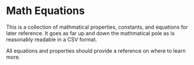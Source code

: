 Math Equations
===========

This is a collection of mathmatical properties, constants, and equations for later reference. It goes as far up 
and down the mathmatical pole as is reasonably readable in a CSV format. 

All equations and properties should provide a reference on where to learn more. 
